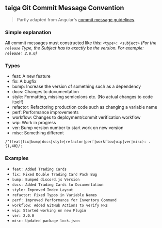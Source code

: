 ## taiga Git Commit Message Convention

> Partly adapted from Angular's [commit message guidelines](https://github.com/angular/angular/blob/master/CONTRIBUTING.md#commit).

### Simple explanation
All commit messages must constructed like this:
`<type>: <subject>`
*(For the `release` Type, the Subject has to exactly be the version. For example: `release: 2.0.0`)*

### Types
- feat: A new feature
- fix: A bugfix
- bump: Increase the version of something such as a dependency
- docs: Changes to documentation
- style: Formatting, missing semicolons etc. (No actual changes to code itself)
- refactor: Refactoring production code such as changing a variable name
- perf: Performance improvements
- workflow: Changes to deployment/commit verification workflow
- wip: Work in progress
- ver: Bump version number to start work on new version
- misc: Something different
```regex
/^(feat|fix|bump|docs|style|refactor|perf|workflow|wip|ver|misc): .{1,40}/;
```

### Examples
- `feat: Added Trading Cards`
- `fix: Fixed Double Trading Card Pack Bug`
- `bump: Bumped discord.js Version`
- `docs: Added Trading Cards to Documentation`
- `style: Improved Index Layout`
- `refactor: Fixed Typos in Variable Names`
- `perf: Improved Performance for Inventory Command`
- `workflow: Added GitHub Actions to verify PRs`
- `wip: Started working on new Plugin`
- `ver: 2.0.0`
- `misc: Updated package-lock.json`
